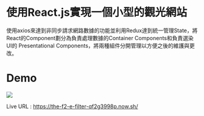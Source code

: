 # 使用React.js實現一個小型的觀光網站
使用axios來達到非同步請求網路數據的功能並利用Redux達到統一管理State，將React的Component劃分為負責處理數據的Container Components和負責選染UI的
Presentational Components，將兩種組件分開管理以方便之後的維護與更改。

# Demo
![](https://ithelp.ithome.com.tw/upload/images/20200630/20124767d63EcKelZi.png)

Live URL : https://the-f2-e-filter-qf2g3998p.now.sh/









